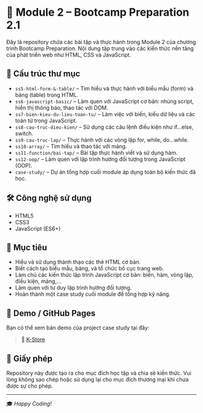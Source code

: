 # 📘 Module 2 – Bootcamp Preparation 2.1

Đây là repository chứa các bài tập và thực hành trong Module 2 của chương trình Bootcamp Preparation. Nội dung tập trung vào các kiến thức nền tảng của phát triển web như HTML, CSS và JavaScript.

## 📁 Cấu trúc thư mục

- `ss5-html-form-&-table/` – Tìm hiểu và thực hành với biểu mẫu (form) và bảng (table) trong HTML.
- `ss6-javascript-basic/` – Làm quen với JavaScript cơ bản: nhúng script, hiển thị thông báo, thao tác với DOM.
- `ss7-bien-kieu-du-lieu-toan-tu/` – Làm việc với biến, kiểu dữ liệu và các toán tử trong JavaScript.
- `ss8-cau-truc-dieu-kien/` – Sử dụng các câu lệnh điều kiện như if...else, switch.
- `ss9-cau-truc-lap/` – Thực hành với các vòng lặp for, while, do...while.
- `ss10-array/` – Tìm hiểu và thao tác với mảng.
- `ss11-function/bai-tap/` – Bài tập thực hành viết và sử dụng hàm.
- `ss12-oop/` – Làm quen với lập trình hướng đối tượng trong JavaScript (OOP).
- `case-study/` – Dự án tổng hợp cuối module áp dụng toàn bộ kiến thức đã học.

## 🛠️ Công nghệ sử dụng

- HTML5
- CSS3
- JavaScript (ES6+)

## 🚀 Mục tiêu

- Hiểu và sử dụng thành thạo các thẻ HTML cơ bản.
- Biết cách tạo biểu mẫu, bảng, và tổ chức bố cục trang web.
- Làm chủ các kiến thức lập trình JavaScript cơ bản: biến, hàm, vòng lặp, điều kiện, mảng,...
- Làm quen với tư duy lập trình hướng đối tượng.
- Hoàn thành một case study cuối module để tổng hợp kỹ năng.

## 🔗 Demo / GitHub Pages

Bạn có thể xem bản demo của project case study tại đây:

> 🔗 [K-Store](https://vahuki.github.io/module2/case-study/)


## 📄 Giấy phép

Repository này được tạo ra cho mục đích học tập và chia sẻ kiến thức. Vui lòng không sao chép hoặc sử dụng lại cho mục đích thương mại khi chưa được sự cho phép.

---

🎓 *Happy Coding!*
